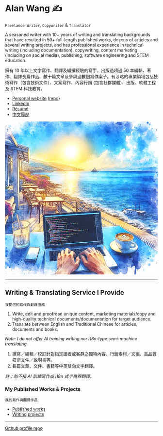 # Alan Wang ✍️

`Freelance Writer`, `Copywriter` & `Translator`

A seasoned writer with 10+ years of writing and translating backgrounds that have resulted in 50+ full-length published works, dozens of articles and several writing projects, and has professional experience in technical writing (including documentation), copywriting, content marketing (including on social media), publishing, software engineering and STEM education.

擁有 10 年以上文字寫作、翻譯及編撰經驗的寫手，出版過超過 50 本編輯、著作、翻譯長篇作品、數十篇文章及參與過數個寫作案子。有涉略的專業領域包括技術寫作（包含技術文件）、文案寫作、內容行銷 (包含社群媒體)、出版、軟體工程及 STEM 科技教育。

- [Personal website](https://alankrantas.github.io/) ([repo](https://github.com/alankrantas/alankrantas.github.io))
- [LinkedIn](https://www.linkedin.com/in/alankrantas/)
- [Résumé](https://www.cake.me/krantas)
- [中文履歷](https://www.cake.me/me/krantas)

![profile](profile.jpg)

---

## Writing & Translating Service I Provide

`我提供的寫作與翻譯服務`

1. Write, edit and proofread unique content, marketing materials/copy and high-quality technical documents/documentation for target audience.
2. Translate between English and Traditional Chinese for articles, documents and books.

_Note: I do not offer AI training writing nor i18n-type semi-machine translating._

1. 撰寫／編輯／校訂針對指定讀者或客群之獨特內容、行銷素材／文案、高品質技術文件／說明書等。
2. 長篇文章、文件、書籍等中英雙向文字翻譯。

_註：恕不接 AI 訓練寫作或 i18n 式半機器翻譯。_

### My Published Works & Projects

`我的寫作與翻譯作品`

- [Published works](https://github.com/alankrantas/alankrantas/blob/main/works/published.md)
- [Writing projects](https://github.com/alankrantas/alankrantas/blob/main/works/projects.md)

---

[Github profile repo](https://github.com/alankrantas/alankrantas)

